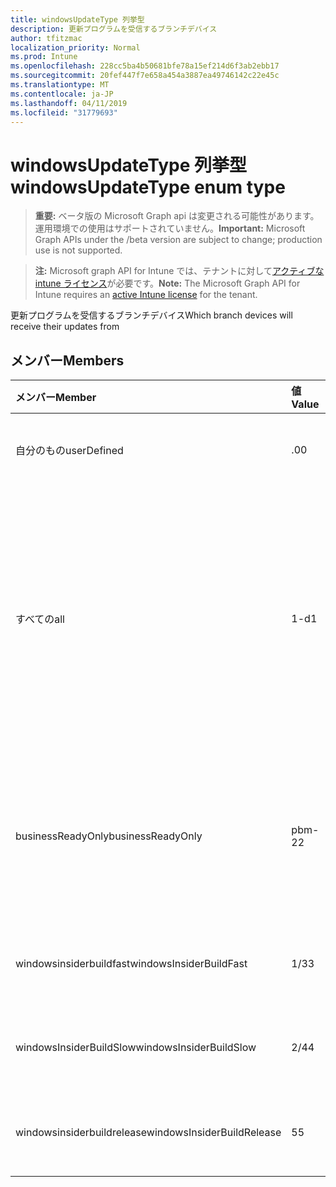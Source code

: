```yaml
---
title: windowsUpdateType 列挙型
description: 更新プログラムを受信するブランチデバイス
author: tfitzmac
localization_priority: Normal
ms.prod: Intune
ms.openlocfilehash: 228cc5ba4b50681bfe78a15ef214d6f3ab2ebb17
ms.sourcegitcommit: 20fef447f7e658a454a3887ea49746142c22e45c
ms.translationtype: MT
ms.contentlocale: ja-JP
ms.lasthandoff: 04/11/2019
ms.locfileid: "31779693"
---
```

# <a name="windowsupdatetype-enum-type"></a><span data-ttu-id="25944-103">windowsUpdateType 列挙型</span><span class="sxs-lookup"><span data-stu-id="25944-103">windowsUpdateType enum type</span></span>

> <span data-ttu-id="25944-104">**重要:** ベータ版の Microsoft Graph api は変更される可能性があります。運用環境での使用はサポートされていません。</span><span class="sxs-lookup"><span data-stu-id="25944-104">**Important:** Microsoft Graph APIs under the /beta version are subject to change; production use is not supported.</span></span>

> <span data-ttu-id="25944-105">**注:** Microsoft graph API for Intune では、テナントに対して[アクティブな intune ライセンス](https://go.microsoft.com/fwlink/?linkid=839381)が必要です。</span><span class="sxs-lookup"><span data-stu-id="25944-105">**Note:** The Microsoft Graph API for Intune requires an [active Intune license](https://go.microsoft.com/fwlink/?linkid=839381) for the tenant.</span></span>

<span data-ttu-id="25944-106">更新プログラムを受信するブランチデバイス</span><span class="sxs-lookup"><span data-stu-id="25944-106">Which branch devices will receive their updates from</span></span>

## <a name="members"></a><span data-ttu-id="25944-107">メンバー</span><span class="sxs-lookup"><span data-stu-id="25944-107">Members</span></span>
|<span data-ttu-id="25944-108">メンバー</span><span class="sxs-lookup"><span data-stu-id="25944-108">Member</span></span>|<span data-ttu-id="25944-109">値</span><span class="sxs-lookup"><span data-stu-id="25944-109">Value</span></span>|<span data-ttu-id="25944-110">説明</span><span class="sxs-lookup"><span data-stu-id="25944-110">Description</span></span>|
|:---|:---|:---|
|<span data-ttu-id="25944-111">自分のもの</span><span class="sxs-lookup"><span data-stu-id="25944-111">userDefined</span></span>|<span data-ttu-id="25944-112">.0</span><span class="sxs-lookup"><span data-stu-id="25944-112">0</span></span>|<span data-ttu-id="25944-113">ユーザーがを設定できるようにします。</span><span class="sxs-lookup"><span data-stu-id="25944-113">Allow the user to set.</span></span>|
|<span data-ttu-id="25944-114">すべての</span><span class="sxs-lookup"><span data-stu-id="25944-114">all</span></span>|<span data-ttu-id="25944-115">1-d</span><span class="sxs-lookup"><span data-stu-id="25944-115">1</span></span>|<span data-ttu-id="25944-116">半期チャネル (対象指定)。</span><span class="sxs-lookup"><span data-stu-id="25944-116">Semi-annual Channel (Targeted).</span></span> <span data-ttu-id="25944-117">デバイスは、半期チャネル (対象指定) から、適用可能なすべての機能の更新を取得します。</span><span class="sxs-lookup"><span data-stu-id="25944-117">Device gets all applicable feature updates from Semi-annual Channel (Targeted).</span></span>|
|<span data-ttu-id="25944-118">businessReadyOnly</span><span class="sxs-lookup"><span data-stu-id="25944-118">businessReadyOnly</span></span>|<span data-ttu-id="25944-119">pbm-2</span><span class="sxs-lookup"><span data-stu-id="25944-119">2</span></span>|<span data-ttu-id="25944-120">半期チャネル</span><span class="sxs-lookup"><span data-stu-id="25944-120">Semi-annual Channel.</span></span> <span data-ttu-id="25944-121">デバイスは、半期チャネルから機能の更新を取得します。</span><span class="sxs-lookup"><span data-stu-id="25944-121">Device gets feature updates from Semi-annual Channel.</span></span>|
|<span data-ttu-id="25944-122">windowsinsiderbuildfast</span><span class="sxs-lookup"><span data-stu-id="25944-122">windowsInsiderBuildFast</span></span>|<span data-ttu-id="25944-123">1/3</span><span class="sxs-lookup"><span data-stu-id="25944-123">3</span></span>|<span data-ttu-id="25944-124">Windows Insider ビルド-Fast</span><span class="sxs-lookup"><span data-stu-id="25944-124">Windows Insider build - Fast</span></span>|
|<span data-ttu-id="25944-125">windowsInsiderBuildSlow</span><span class="sxs-lookup"><span data-stu-id="25944-125">windowsInsiderBuildSlow</span></span>|<span data-ttu-id="25944-126">2/4</span><span class="sxs-lookup"><span data-stu-id="25944-126">4</span></span>|<span data-ttu-id="25944-127">Windows Insider ビルド-低速</span><span class="sxs-lookup"><span data-stu-id="25944-127">Windows Insider build - Slow</span></span>|
|<span data-ttu-id="25944-128">windowsinsiderbuildrelease</span><span class="sxs-lookup"><span data-stu-id="25944-128">windowsInsiderBuildRelease</span></span>|<span data-ttu-id="25944-129">5</span><span class="sxs-lookup"><span data-stu-id="25944-129">5</span></span>|<span data-ttu-id="25944-130">Windows Insider ビルドをリリースする</span><span class="sxs-lookup"><span data-stu-id="25944-130">Release Windows Insider build</span></span>|





